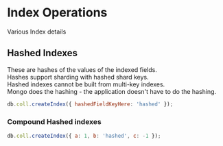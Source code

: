 # Index Operations

Various Index details

## Hashed Indexes

These are hashes of the values of the indexed fields.  
Hashes support sharding with hashed shard keys.  
Hashed indexes cannot be built from multi-key indexes.  
Mongo does the hashing - the application doesn't have to do the hashing.

```js
db.coll.createIndex({ hashedFieldKeyHere: 'hashed' });
```

### Compound Hashed indexes

```js
db.coll.createIndex({ a: 1, b: 'hashed', c: -1 });
```
